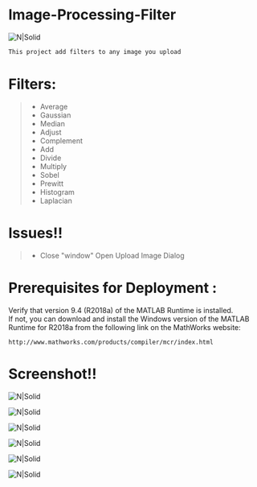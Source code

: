 # Image-Processing-Filter

![N|Solid](https://epid1w.by.files.1drv.com/y4mb7-V32-a9BPsPmHzBsbL84MAlgvdLU75O7jT_dNn0PYMnT7aXb25VCgCuLukeOoIxZk9Ew_T8E_KX95RHpXmgt3bHBYsqPenONootRNwZk0pzEr5fEFhUVXiRcUlanu1bsf7MIOO2TQfzz-YBRoGxLpiExr70Wo4erQtWvIs5qI8VtJlaWtr0suclx7opKXFaFv3KjGdmJtzJxb8G2HqCQ?width=256&height=97&cropmode=none)

```sh
This project add filters to any image you upload 
```


# Filters:

> - Average
> - Gaussian
> - Median
> - Adjust
> - Complement
> - Add
> - Divide
> - Multiply
> - Sobel
> - Prewitt
> - Histogram
> - Laplacian

# Issues!!
> - Close "window" Open Upload Image Dialog

# Prerequisites for Deployment :
Verify that version 9.4 (R2018a) of the MATLAB Runtime is installed.   
If not, you can download and install the Windows version of the MATLAB Runtime for R2018a 
from the following link on the MathWorks website:

    http://www.mathworks.com/products/compiler/mcr/index.html
   

# Screenshot!!
 ![N|Solid](https://gg6kga.bn.files.1drv.com/y4mmJs9UcMIkv7J1H4nSkPrLHmjLvpdSxfoqiACqEDV9TuaiJ8kBuqn0AVwVtcRYLHsyzkSi7I-ut5LzOsZ9omy5AlDPbt1TattMyvZKaE38hOiel8Co-TJAF29qeuqjMTYaho74iFYZam3gGmdXipLsI06z5Ksq0XEb8i6vMFkdKWEEoiXFhjKi2Cw93VNRA6kMfl0IAnStjqHAv2zFW21Uw?width=704&height=616&cropmode=none)

![N|Solid](https://f26kga.bn.files.1drv.com/y4mSz-h2QVklfj9td7gbACiWg46XOrxrh74Ey8JFqHZ46qp7CruvvB6PQZrADe-b9Qd5rRuZKToQuLUDRmaiMr4C2ERQ5nQIcSNDskETDJYbombeV0IDvbHwC_mnglsEgvZ4I10uM0VDiMDInqgTyamld2oLQ6_ftVhqFFkFybQdBqJsn7tRBt4wjrU8jocVd0ChWjMPgIrjBiDo8Y_Lyp5rQ?width=704&height=616&cropmode=none)

 ![N|Solid](https://gm6kga.bn.files.1drv.com/y4mmUeEe7lfHTIDuU-skaEyfcvi0jmJvsqYVPr-VijI7NNChyCfcCixogBpwKPsHWgLIYPa4W-Fz4qsPBPOoZb-OW7nKfBpIOnsKfNSRfohq54fb1UEDx0ikBHv_AmpivURe_gxbIejRjKW82larI05eHJ9T5DuqyzTlHNt7a0WANU7cHog4OcMUgt1dM9jltk20lgD81851pMQpZP3iAfYcQ?width=704&height=616&cropmode=none)

 ![N|Solid](https://gw6kga.bn.files.1drv.com/y4mhgCsrqlnZzMJfnDE1RKLrWRDJIcPgD3QDljSwzrhqcW5vJ0jRdxv3yduv1wfe9nJooxLl1KEBhKqH5xnzGfBxwpejR_JKRiEFR5qItYWtrBzyd4Zh-lBXSZvYyxBw7onunoU5f5cQI312_NpVCfucyBPF3extvaoIhuLB5X20bZ5kI_isKvwruCD2CjlhVOIDorUNGp1HWKNTS5-Fsh7yg?width=704&height=616&cropmode=none)

 ![N|Solid](https://em4l9q.bn.files.1drv.com/y4muGaUj8rJbWJz2wYqkkvom5qyHF8gWVF1GXBx34PybCMcJzfOJ4KulrVjYHP84WtHKHFzSiQIr49dQCLk0mvMOQfeE1hPZCixPMyTpshIymniNaTpinVbMyIs-JRtrgSSMTRHDDg8y2e3lpVUirNV8_sHaimqBCSLMGtvLQE_H0_4ZeURMbazyw_s2MXrAnYxucsOECucEY5lzf_g6EN8NQ?width=704&height=616&cropmode=none)

 ![N|Solid](https://ew4l9q.bn.files.1drv.com/y4muDcSu9Yn8afMsxHhLX-tOmHQZb3eXH_apbV9qZy0mX7_gfO28cu9RjXYaagP9XNpiPj9p0PsZQ2OzOUbo0NWmiCak9e8q_dc8FuMva8RLJlcbfur_iL6DswrEWaEtnaTsfL8TA-Fn3HautCUEKuxEutWfLbHmV9Xhy9P_j25IJZc9uEuYeZiGosgjfp4TL9xteaQL3u7dg4m8YLQqr98Ng?width=704&height=616&cropmode=none)

